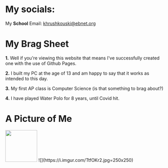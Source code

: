 # My socials: 

My **School** Email: khrushkouski@ebnet.org


# My Brag Sheet

**1.** Well if you're viewing this website that means I've successfully created one with the use of Github Pages.

**2.** I built my PC at the age of 13 and am happy to say that it works as intended to this day.

**3.** My first AP class is Computer Science (is that something to brag about?)

**4.** I have played Water Polo for 8 years, until Covid hit.


# A Picture of Me

<img src="(https://i.imgur.com/TtfOKr2.jpg" width="100" height="100">
![](https://i.imgur.com/TtfOKr2.jpg=250x250)


